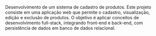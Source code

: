 Desenvolvimento de um sistema de cadastro de produtos. Este projeto consiste em uma aplicação web que permite o cadastro, visualização, edição e exclusão de produtos. O objetivo é aplicar conceitos de desenvolvimento full-stack, integrando front-end e back-end, com persistência de dados em banco de dados relacional.
